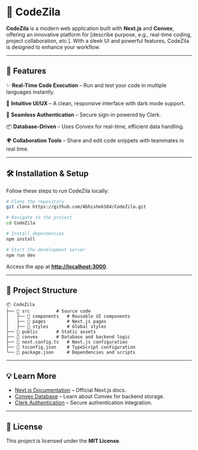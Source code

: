 # 🌟 CodeZila

**CodeZila** is a modern web application built with **Next.js** and **Convex**, offering an innovative platform for [describe purpose, e.g., real-time coding, project collaboration, etc.]. With a sleek UI and powerful features, CodeZila is designed to enhance your workflow.

---

## 🚀 Features

✨ **Real-Time Code Execution** – Run and test your code in multiple languages instantly.

🎨 **Intuitive UI/UX** – A clean, responsive interface with dark mode support.

🔗 **Seamless Authentication** – Secure sign-in powered by Clerk.

📦 **Database-Driven** – Uses Convex for real-time, efficient data handling.

🌍 **Collaboration Tools** – Share and edit code snippets with teammates in real time.

---

## 🛠️ Installation & Setup

Follow these steps to run CodeZila locally:

```bash
# Clone the repository
git clone https://github.com/AbhishekS04/CodeZila.git

# Navigate to the project
cd CodeZila

# Install dependencies
npm install

# Start the development server
npm run dev
```

Access the app at **[http://localhost:3000](http://localhost:3000)**.

---

## 📂 Project Structure

```
📦 CodeZila
├── 📂 src          # Source code
│   ├── 📂 components   # Reusable UI components
│   ├── 📂 pages        # Next.js pages
│   ├── 📂 styles       # Global styles
├── 📂 public       # Static assets
├── 📂 convex       # Database and backend logic
├── 📄 next.config.ts   # Next.js configuration
├── 📄 tsconfig.json    # TypeScript configuration
└── 📄 package.json     # Dependencies and scripts
```

---

## 💡 Learn More

- [Next.js Documentation](https://nextjs.org/docs) – Official Next.js docs.
- [Convex Database](https://docs.convex.dev) – Learn about Convex for backend storage.
- [Clerk Authentication](https://clerk.dev/docs) – Secure authentication integration.

---

## 📜 License

This project is licensed under the **MIT License**.


